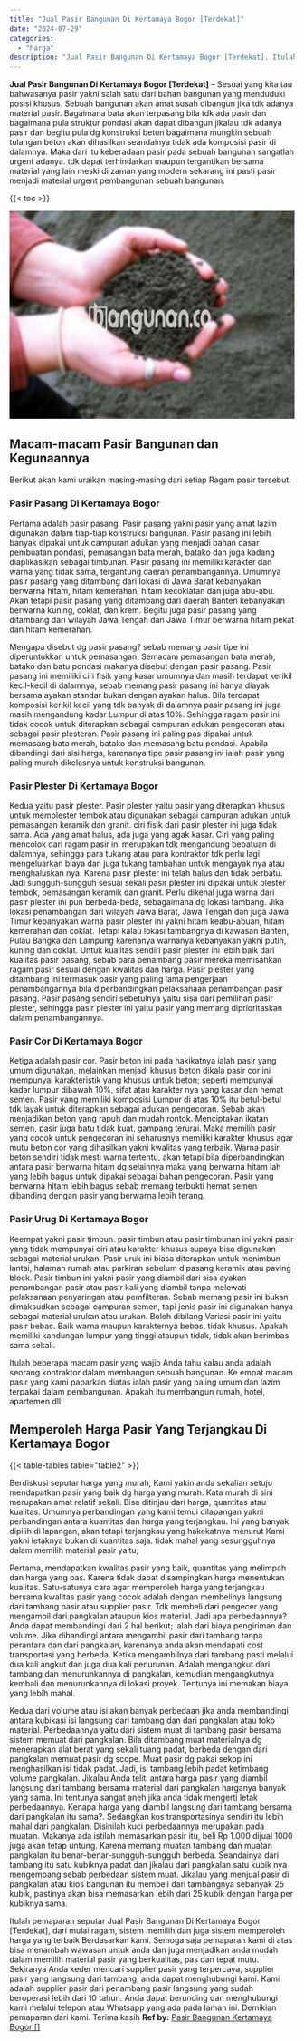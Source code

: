 ```yaml
---
title: "Jual Pasir Bangunan Di Kertamaya Bogor [Terdekat]"
date: "2024-07-29"
categories: 
  - "harga"
description: "Jual Pasir Bangunan Di Kertamaya Bogor [Terdekat]. Itulah pemaparan seputar Jual Pasir Bangunan Di Kertamaya Bogor [Terdekat], dari mulai ragam, sistem mem..."
---
```


**Jual Pasir Bangunan Di Kertamaya Bogor \[Terdekat\]** – Sesuai yang kita tau bahwasanya pasir yakni salah satu dari bahan bangunan yang menduduki posisi khusus. Sebuah bangunan akan amat susah dibangun jika tdk adanya material pasir. Bagaimana bata akan terpasang bila tdk ada pasir dan bagaimana pula struktur pondasi akan dapat dibangun jikalau tdk adanya pasir dan begitu pula dg konstruksi beton bagaimana mungkin sebuah tulangan beton akan dihasilkan seandainya tidak ada komposisi pasir di dalamnya. Maka dari itu keberadaan pasir pada sebuah bangunan sangatlah urgent adanya. tdk dapat terhindarkan maupun tergantikan bersama material yang lain meski di zaman yang modern sekarang ini pasti pasir menjadi material urgent pembangunan sebuah bangunan.

{{< toc >}}

![Jual Pasir Bangunan Di Kertamaya Bogor [Terdekat]](/images/jual-pasir-bangunan-51.png)

## Macam-macam Pasir Bangunan dan Kegunaannya

Berikut akan kami uraikan masing-masing dari setiap Ragam pasir tersebut.

### Pasir Pasang Di Kertamaya Bogor

Pertama adalah pasir pasang. Pasir pasang yakni pasir yang amat lazim digunakan dalam tiap-tiap konstruksi bangunan. Pasir pasang ini lebih banyak dipakai untuk campuran adukan yang menjadi bahan dasar pembuatan pondasi, pemasangan bata merah, batako dan juga kadang diaplikasikan sebagai timbunan. Pasir pasang ini memiliki karakter dan warna yang tidak sama, tergantung daerah penambangannya. Umumnya pasir pasang yang ditambang dari lokasi di Jawa Barat kebanyakan berwarna hitam, hitam kemerahan, hitam kecoklatan dan juga abu-abu. Akan tetapi pasir pasang yang ditambang dari daerah Banten kebanyakan berwarna kuning, coklat, dan krem. Begitu juga pasir pasang yang ditambang dari wilayah Jawa Tengah dan Jawa Timur berwarna hitam pekat dan hitam kemerahan.

Mengapa disebut dg pasir pasang? sebab memang pasir tipe ini diperuntukkan untuk pemasangan. Semacam pemasangan bata merah, batako dan batu pondasi makanya disebut dengan pasir pasang. Pasir pasang ini memiliki ciri fisik yang kasar umumnya dan masih terdapat kerikil kecil-kecil di dalamnya, sebab memang pasir pasang ini hanya diayak bersama ayakan standar bukan dengan ayakan halus. Bila terdapat komposisi kerikil kecil yang tdk banyak di dalamnya pasir pasang ini juga masih mengandung kadar Lumpur di atas 10%. Sehingga ragam pasir ini tidak cocok untuk diterapkan sebagai campuran adukan pengecoran atau sebagai pasir plesteran. Pasir pasang ini paling pas dipakai untuk memasang bata merah, batako dan memasang batu pondasi. Apabila dibandingi dari sisi harga, karenanya tipe pasir pasang ini ialah pasir yang paling murah dikelasnya untuk konstruksi bangunan.

### Pasir Plester Di Kertamaya Bogor

Kedua yaitu pasir plester. Pasir plester yaitu pasir yang diterapkan khusus untuk memplester tembok atau digunakan sebagai campuran adukan untuk pemasangan keramik dan granit. ciri fisik dari pasir plester ini juga tidak sama. Ada yang amat halus, ada juga yang agak kasar. Ciri yang paling mencolok dari ragam pasir ini merupakan tdk mengandung bebatuan di dalamnya, sehingga para tukang atau para kontraktor tdk perlu lagi mengeluarkan biaya dan juga tukang tambahan untuk mengayak nya atau menghaluskan nya. Karena pasir plester ini telah halus dan tidak berbatu. Jadi sungguh-sungguh sesuai sekali pasir plester ini dipakai untuk plester tembok, pemasangan keramik dan granit. Perlu dikenal juga warna dari pasir plester ini pun berbeda-beda, sebagaimana dg lokasi tambang. Jika lokasi penambangan dari wilayah Jawa Barat, Jawa Tengah dan juga Jawa Timur kebanyakan warna pasir plester ini yakni hitam keabu-abuan, hitam kemerahan dan coklat. Tetapi kalau lokasi tambangnya di kawasan Banten, Pulau Bangka dan Lampung karenanya warnanya kebanyakan yakni putih, kuning dan coklat. Untuk kualitas sendiri pasir plester ini lebih baik dari kualitas pasir pasang, sebab para penambang pasir mereka memisahkan ragam pasir sesuai dengan kwalitas dan harga. Pasir plester yang ditambang ini termasuk pasir yang paling lama pengerjaan penambangannya bila diperbandingkan pelaksanaan penambangan pasir pasang. Pasir pasang sendiri sebetulnya yaitu sisa dari pemilihan pasir plester, sehingga pasir plester ini yaitu pasir yang memang diprioritaskan dalam penambangannya.

### Pasir Cor Di Kertamaya Bogor

Ketiga adalah pasir cor. Pasir beton ini pada hakikatnya ialah pasir yang umum digunakan, melainkan menjadi khusus beton dikala pasir cor ini mempunyai karakteristik yang khusus untuk beton; seperti mempunyai kadar lumpur dibawah 10%, sifat atau karakter nya yang kasar dan hemat semen. Pasir yang memiliki komposisi Lumpur di atas 10% itu betul-betul tdk layak untuk diterapkan sebagai adukan pengecoran. Sebab akan menjadikan beton yang rapuh dan mudah rontok. Menciptakan ikatan semen, pasir juga batu tidak kuat, gampang terurai. Maka memilih pasir yang cocok untuk pengecoran ini seharusnya memiliki karakter khusus agar mutu beton cor yang dihasilkan yakni kwalitas yang terbaik. Warna pasir beton sendiri tidak mesti warna tertentu, akan tetapi bila diperbandingkan antara pasir berwarna hitam dg selainnya maka yang berwarna hitam lah yang lebih bagus untuk dipakai sebagai bahan pengecoran. Pasir yang berwarna hitam lebih bagus sebab memang terbukti hemat semen dibanding dengan pasir yang berwarna lebih terang.

### Pasir Urug Di Kertamaya Bogor

Keempat yakni pasir timbun. pasir timbun atau pasir timbunan ini yakni pasir yang tidak mempunyai ciri atau karakter khusus supaya bisa digunakan sebagai material urukan. Pasir uruk ini biasa diterapkan untuk menimbun lantai, halaman rumah atau parkiran sebelum dipasang keramik atau paving block. Pasir timbun ini yakni pasir yang diambil dari sisa ayakan penambangan pasir atau pasir kali yang diambil tanpa melewati pelaksanaan penyaringan atau pemfilteran. Sebab memang pasir ini bukan dimaksudkan sebagai campuran semen, tapi jenis pasir ini digunakan hanya sebagai material urukan atau urukan. Boleh dibilang Variasi pasir ini yaitu pasir bebas. Baik warna maupun karakternya bebas, tidak khusus. Apakah memiliki kandungan lumpur yang tinggi ataupun tidak, tidak akan berimbas sama sekali.

Itulah beberapa macam pasir yang wajib Anda tahu kalau anda adalah seorang kontraktor dalam membangun sebuah bangunan. Ke empat macam pasir yang kami paparkan diatas ialah pasir yang paling umum dan lazim terpakai dalam pembangunan. Apakah itu membangun rumah, hotel, apartemen dll.

## Memperoleh Harga Pasir Yang Terjangkau Di Kertamaya Bogor

{{< table-tables table="table2" >}}

Berdiskusi seputar harga yang murah, Kami yakin anda sekalian setuju mendapatkan pasir yang baik dg harga yang murah. Kata murah di sini merupakan amat relatif sekali. Bisa ditinjau dari harga, quantitas atau kualitas. Umumnya perbandingan yang kami temui dilapangan yakni perbandingan antara kuantitas dan harga yang terjangkau. Ini yang banyak dipilih di lapangan, akan tetapi terjangkau yang hakekatnya menurut Kami yakni letaknya bukan di kuantitas saja. tidak mahal yang sesungguhnya dalam memilih material pasir yaitu;

Pertama, mendapatkan kwalitas pasir yang baik, quantitas yang melimpah dan harga yang pas. Karena tidak dapat disampingkan harga menentukan kualitas. Satu-satunya cara agar memperoleh harga yang terjangkau bersama kwalitas pasir yang cocok adalah dengan membelinya langsung dari tambang pasir atau supplier pasir. Tdk membeli dari pengecer yang mengambil dari pangkalan ataupun kios material. Jadi apa perbedaannya? Anda dapat membandingi dari 2 hal berikut; ialah dari biaya pengiriman dan volume. Jika dibandingi antara mengambil pasir dari tambang tanpa perantara dan dari pangkalan, karenanya anda akan mendapati cost transportasi yang berbeda. Ketika mengambilnya dari tambang pasti melalui dua kali angkut dan juga dua kali penurunan. Adalah mengangkut dari tambang dan menurunkannya di pangkalan, kemudian mengangkutnya kembali dan menurunkannya di lokasi proyek. Tentunya ini memakan biaya yang lebih mahal.

Kedua dari volume atau isi akan banyak perbedaan jika anda membandingi antara kubikasi isi langsung dari tambang dan dari pangkalan atau toko material. Perbedaannya yaitu dari sistem muat di tambang pasir bersama sistem memuat dari pangkalan. Bila ditambang muat materialnya dg menerapkan alat berat yang sekali tuang padat, berbeda dengan dari pangkalan memuat pasir dg scope. Muat pasir dg pakai sekop ini menghasilkan isi tidak padat. Jadi, isi tambang lebih padat ketimbang volume pangkalan. Jikalau Anda teliti antara harga pasir yang diambil langsung dari tambang bersama material dari pangkalan harganya banyak yang sama. Ini tentunya sangat aneh jika anda tidak mengerti letak perbedaannya. Kenapa harga yang diambil langsung dari tambang bersama dari pangkalan itu sama?. Sedangkan kos transportasinya sendiri itu lebih mahal dari pangkalan. Disinilah kuci perbedaannya merupakan pada muatan. Makanya ada istilah memasarkan pasir itu, beli Rp 1.000 dijual 1000 juga akan tetap untung. Karena memang muatan tambang dan muatan pangkalan itu benar-benar-sungguh-sungguh berbeda. Seandainya dari tambang itu satu kubiknya padat dan jikalau dari pangkalan satu kubik nya mengembang sebab perbedaan sistem muat. Jikalau yang menjual pasir di pangkalan atau kios bangunan itu membeli dari tambangnya sebanyak 25 kubik, pastinya akan bisa memasarkan lebih dari 25 kubik dengan harga per kubiknya sama.

Itulah pemaparan seputar Jual Pasir Bangunan Di Kertamaya Bogor \[Terdekat\], dari mulai ragam, sistem memilih dan juga sistem memperoleh harga yang terbaik Berdasarkan kami. Semoga saja pemaparan kami di atas bisa menambah wawasan untuk anda dan juga menjadikan anda mudah dalam memilih material pasir yang berkualitas, pas dan tepat mutu. Sekiranya Anda keder mencari supplier pasir yang terpercaya, supplier pasir yang langsung dari tambang, anda dapat menghubungi kami. Kami adalah supplier pasir dari penambang pasir langsung yang sudah beroperasi lebih dari 10 tahun. Anda dapat berunding dan menghubungi kami melalui telepon atau Whatsapp yang ada pada laman ini. Demikian pemaparan dari kami. Terima kasih
**Ref by:** [Pasir Bangunan Kertamaya Bogor []](https://id.wikipedia.org/wiki/Pasir)
